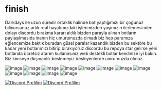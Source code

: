 # finish
Darkdays ile uzun süredir ortaklık halinde bot yaptığımızı bir çoğunuz biliyorsunuz artık real hayatımızdaki işlerimizden yaşımızın ilerlemesinden dolayı discordu bırakma kararı aldık bizden parayla alınan botların paylaşılmasıda inanın hiç umurumuzda olmadı biz hep paramıza eğlencemize baktık buradan güzel paralar kazandık bizden bu sektöre bu kadar yeni botlarımızı bitirip bırakıyoruz discordu bu repoya star gelirse yeni botlarıda ücretsiz atarım kullanırsınız web destekli botlar kendinize iyi bakın.
Biz kimseye düşmanlık beslemeyiz besleyenlerde umrumuzda olmaz.

![image](https://github.com/darkcim/finish/assets/125148735/628d242c-0b47-47a3-8114-54d9fdc8c836)
![image](https://github.com/darkcim/finish/assets/125148735/26197715-cb60-49ea-b43a-c4be2c1f8fcb)
![image](https://github.com/darkcim/finish/assets/125148735/44244b9f-04d5-4b26-bfb7-3c9dbf4d8dd4)
![image](https://github.com/darkcim/finish/assets/125148735/2c3685b2-0f9a-472b-bab2-408eb0ba14ce)
![image](https://github.com/darkcim/finish/assets/125148735/da337985-db34-46dc-9c5c-2bddee2ca98f)
![image](https://github.com/darkcim/finish/assets/125148735/f714c4d5-0b3a-424a-9b1a-6da1f8b343c9)
![image](https://github.com/darkcim/finish/assets/125148735/6edfaac3-4df5-4bfa-87d6-d4265c88808d)
![image](https://github.com/darkcim/finish/assets/125148735/fdcd97ed-074e-4e3e-8e38-55ca489f4939)
![image](https://github.com/darkcim/finish/assets/125148735/601c1d24-6930-4dec-b930-d9fcd04ce427)
![image](https://github.com/darkcim/finish/assets/125148735/d813a34b-a57b-4dcb-9d34-d56d6d93a3c2)
![image](https://github.com/darkcim/finish/assets/125148735/6da0979d-2b2a-4650-ba39-af63e734e60c)
![image](https://github.com/darkcim/finish/assets/125148735/34fab15d-54b0-4970-927f-ba8d90a9daaa)










[![Discord Profilim](https://lanyard.cnrad.dev/api/901094423033708576)](https://discord.com/users/901094423033708576)
[![Discord Profilim](https://lanyard.cnrad.dev/api/1191841244956082237)](https://discord.com/users/1191841244956082237)

